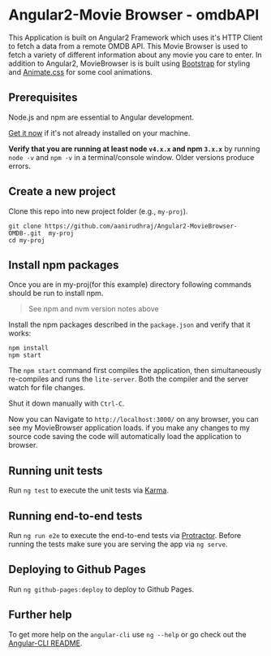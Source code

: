 # Angular2-Movie Browser - omdbAPI

This Application is built on Angular2 Framework which uses it's HTTP Client to fetch a data from a remote OMDB API. This Movie Browser is used to fetch a variety of different information about any movie you care to enter. In addition to Angular2, MovieBrowser is is built using <a href="https://getbootstrap.com" target="_blank" >
Bootstrap</a> for styling and <a href="https://daneden.github.io/animate.css/" target="_blank" >
Animate.css</a> for some cool animations.

## Prerequisites

Node.js and npm are essential to Angular development. 
    
<a href="https://docs.npmjs.com/getting-started/installing-node" target="_blank" title="Installing Node.js and updating npm">
Get it now</a> if it's not already installed on your machine.
 
**Verify that you are running at least node `v4.x.x` and npm `3.x.x`**
by running `node -v` and `npm -v` in a terminal/console window.
Older versions produce errors.

## Create a new project 

Clone this repo into new project folder (e.g., `my-proj`).
```shell
git clone https://github.com/aanirudhraj/Angular2-MovieBrowser-OMDB-.git  my-proj
cd my-proj
```

## Install npm packages

Once you are in my-proj(for this example) directory following commands should be run to install npm.

> See npm and nvm version notes above

Install the npm packages described in the `package.json` and verify that it works:

```shell
npm install
npm start
```

The `npm start` command first compiles the application, 
then simultaneously re-compiles and runs the `lite-server`.
Both the compiler and the server watch for file changes.

Shut it down manually with `Ctrl-C`.

Now you can Navigate to `http://localhost:3000/` on any browser, you can see my MovieBrowser application loads. if you make any changes to my source code saving the code will automatically load the application to browser. 

## Running unit tests

Run `ng test` to execute the unit tests via [Karma](https://karma-runner.github.io).

## Running end-to-end tests

Run `ng run e2e` to execute the end-to-end tests via [Protractor](http://www.protractortest.org/).
Before running the tests make sure you are serving the app via `ng serve`.

## Deploying to Github Pages

Run `ng github-pages:deploy` to deploy to Github Pages.

## Further help

To get more help on the `angular-cli` use `ng --help` or go check out the [Angular-CLI README](https://github.com/angular/angular-cli/blob/master/README.md).
